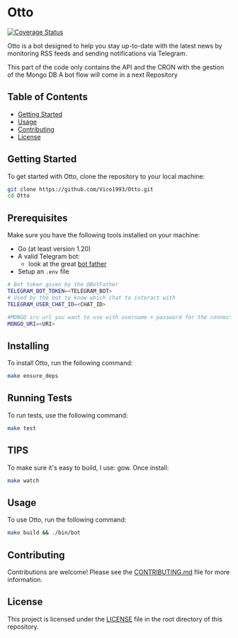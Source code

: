 # Otto

[![Coverage Status](https://coveralls.io/repos/github/Vico1993/Otto/badge.svg?branch=main)](https://coveralls.io/github/Vico1993/Otto?branch=main)

Otto is a bot designed to help you stay up-to-date with the latest news by monitoring RSS feeds and sending notifications via Telegram.

This part of the code only contains the API and the CRON with the gestion of the Mongo DB
A bot flow will come in a next Repository

## Table of Contents

-   [Getting Started](#getting-started)
-   [Usage](#usage)
-   [Contributing](#contributing)
-   [License](#license)

## Getting Started

To get started with Otto, clone the repository to your local machine:

```sh
git clone https://github.com/Vico1993/Otto.git
cd Otto
```

## Prerequisites

Make sure you have the following tools installed on your machine:

-   Go (at least version 1.20)
-   A valid Telegram bot:
    -   look at the great [bot father](https://core.telegram.org/bots)
-   Setup an `.env` file

```sh
# Bot token given by the @BotFather
TELEGRAM_BOT_TOKEN=<TELEGRAM_BOT>
# Used by the bot to know which chat to interact with
TELEGRAM_USER_CHAT_ID=<CHAT_ID>

#MONGO srv url you want to use with username + password for the connection
MONGO_URI=<URI>
```

## Installing

To install Otto, run the following command:

```sh
make ensure_deps
```

## Running Tests

To run tests, use the following command:

```sh
make test
```

## TIPS

To make sure it's easy to build, I use: gow. Once install:

```sh
make watch
```

## Usage

To use Otto, run the following command:

```sh
make build && ./bin/bot
```

## Contributing

Contributions are welcome! Please see the [CONTRIBUTING.md](./CONTRIBUTING.md) file for more information.

## License

This project is licensed under the [LICENSE](./LICENSE) file in the root directory of this repository.
